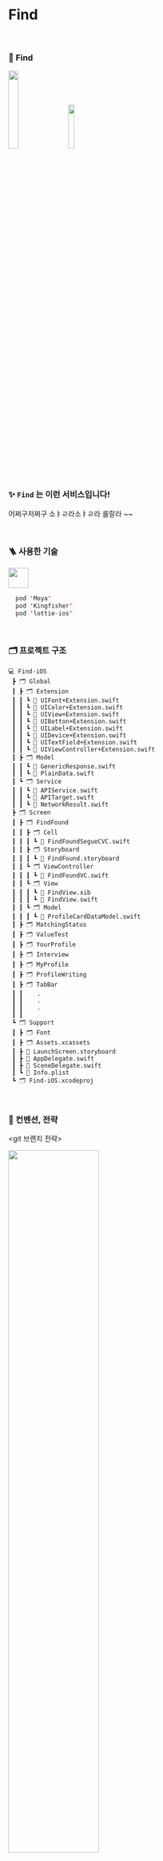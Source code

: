 # Find

<br />

### 🌟 Find  
<img src="https://user-images.githubusercontent.com/71601985/120090436-7b41ae80-c13d-11eb-9bb7-45910ea128a6.png" width=20%>&nbsp;&nbsp;&nbsp;&nbsp;&nbsp;<img src="https://avatars.githubusercontent.com/u/82448636?s=400&u=45b3df4c9bfa403277cad19db59a6563cf27b5d0&v=4" width=15%>

<br/>


### ✨ `Find` 는 이런 서비스입니다!  

어쩌구저쩌구 소ㅑㄹ라소ㅑㄹ라 룰랄라 ~~

<br/>

### 🪜 사용한 기술


<img src="https://img.shields.io/badge/-Swift-ED4133?logo=swift&logoColor=white&style=flat" height=40>

```swift
  pod 'Moya'
  pod 'Kingfisher'
  pod 'lottie-ios'
```
<br/>

### 🗂 프로젝트 구조 

```
💻 Find-iOS
 ┣ 🗂 Global
 ┃ ┣ 🗂 Extension
 ┃ ┃ ┗ 📑 UIFont+Extension.swift
 ┃ ┃ ┗ 📑 UIColor+Extension.swift
 ┃ ┃ ┗ 📑 UIView+Extension.swift
 ┃ ┃ ┗ 📑 UIBotton+Extension.swift
 ┃ ┃ ┗ 📑 UILabel+Extension.swift
 ┃ ┃ ┗ 📑 UIDevice+Extension.swift
 ┃ ┃ ┗ 📑 UITextField+Extension.swift
 ┃ ┃ ┗ 📑 UIViewController+Extension.swift
 ┃ ┣ 🗂 Model
 ┃ ┃ ┗ 📑 GenericResponse.swift
 ┃ ┃ ┗ 📑 PlainData.swift
 ┃ ┗ 🗂 Service
 ┃ ┃ ┗ 📑 APIService.swift
 ┃ ┃ ┗ 📑 APITarget.swift
 ┃ ┃ ┗ 📑 NetworkResult.swift
 ┣ 🗂 Screen
 ┃ ┣ 🗂 FindFound
 ┃ ┃ ┣ 🗂 Cell
 ┃ ┃ ┃ ┗ 📑 FindFoundSegueCVC.swift
 ┃ ┃ ┣ 🗂 Storyboard
 ┃ ┃ ┃ ┗ 📑 FindFound.storyboard
 ┃ ┃ ┗ 🗂 ViewController
 ┃ ┃ ┃ ┗ 📑 FindFoundVC.swift
 ┃ ┃ ┗ 🗂 View
 ┃ ┃ ┃ ┗ 📑 FindView.xib
 ┃ ┃ ┃ ┗ 📑 FindView.swift
 ┃ ┃ ┗ 🗂 Model
 ┃ ┃ ┃ ┗ 📑 ProfileCardDataModel.swift
 ┃ ┣ 🗂 MatchingStatus
 ┃ ┣ 🗂 ValueTest
 ┃ ┣ 🗂 YourProfile
 ┃ ┣ 🗂 Interview
 ┃ ┣ 🗂 MyProfile
 ┃ ┣ 🗂 ProfileWriting
 ┃ ┣ 🗂 TabBar
 ┃ ┃    .
 ┃ ┃    .
 ┃ ┃    .
 ┃ ┃
 ┗ 🗂 Support
 ┃ ┣ 🗂 Font
 ┃ ┣ 🗂 Assets.xcassets
 ┃ ┣ 📑 LaunchScreen.storyboard
 ┃ ┣ 📑 AppDelegate.swift
 ┃ ┣ 📑 SceneDelegate.swift
 ┃ ┗ 📑 Info.plist
 ┗ 🗂 Find-iOS.xcodeproj
```
  
<br/>

### 📒 컨벤션, 전략

<git 브랜치 전략>

<img src="https://user-images.githubusercontent.com/71601985/119228433-f7406300-bb4d-11eb-857c-79eb18f6ff64.png" width = 60%>

- Main 브랜치에 릴리즈 버전 관리
- Develop 브랜치에 개발 중인 버전 관리
- Feat/`이슈번호` 브랜치에서 기능 구현  

<br/>

### 👨‍👩‍👧‍👧 클라이언트 개발자 소개

| 사진 |<img src="" width=200>|<img src="" width=200>|<img src="" width=200>|<img src="" width=200>|
|:---:|:---:|:---:|:---:|:---:|
| 이름 |박세은|이다은|이원석|장서현|
| gitHub ID |<a href=""><a>|<a href="https://github.com/Daeun-Danna-Lee">Daeun-Danna-Lee<a>|<a href=""><a>|<a href=""><a>||
  
<br/>
  
### 💻 뷰 분담
<img src="https://user-images.githubusercontent.com/71601985/120091218-032ab700-c144-11eb-9b7b-658d8d410201.png" width=60%>

  
<br/>

### 🎈 시연 영상
  
[link]  

<br/>

### 👀 페이지 소개  

**뷰 이름**  
\- 설명  
<img src="" width=30%>
